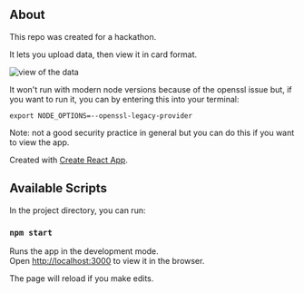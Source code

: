 ## About

This repo was created for a hackathon.

It lets you upload data, then view it in card format.

![view of the data](aquila_data.png)

It won't run with modern node versions because of the openssl issue but, if you want to run it, you can by entering this into your terminal:

`export NODE_OPTIONS=--openssl-legacy-provider`

Note: not a good security practice in general but you can do this if you want to view the app.


Created with [Create React App](https://github.com/facebook/create-react-app).

## Available Scripts

In the project directory, you can run:

### `npm start`

Runs the app in the development mode.<br>
Open [http://localhost:3000](http://localhost:3000) to view it in the browser.

The page will reload if you make edits.<br>

